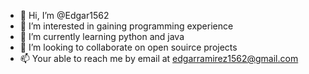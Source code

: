 - 👋 Hi, I’m @Edgar1562
- 👀 I’m interested in gaining programming experience 
- 🌱 I’m currently learning python and java 
- 💞️ I’m looking to collaborate on open souirce projects 
- 📫 Your able to reach me by email at edgarramirez1562@gmail.com

<!---
Edgar1562/Edgar1562 is a ✨ special ✨ repository because its `README.md` (this file) appears on your GitHub profile.
You can click the Preview link to take a look at your changes.
--->

